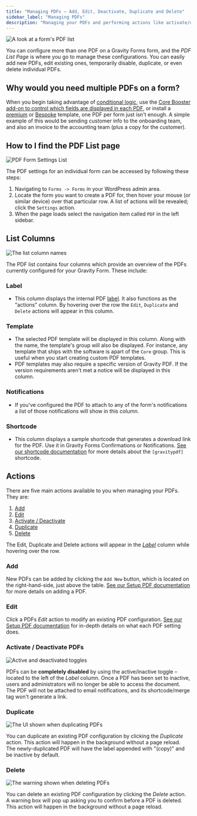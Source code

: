 ```yaml
---
title: "Managing PDFs – Add, Edit, Deactivate, Duplicate and Delete"
sidebar_label: "Managing PDFs"
description: "Managing your PDFs and performing actions like activate/deactivate, duplicate and deleting is a breeze – and it all can be done without a page reload!"
---
```


![A look at a form's PDF list](https://resources.gravitypdf.com/uploads/2022/03/v6.2-Managing-PDFs-List.png) 

You can configure more than one PDF on a Gravity Forms form, and the _PDF List Page_ is where you go to manage these configurations. You can easily add new PDFs, edit existing ones, temporarily disable, duplicate, or even delete individual PDFs. 

## Why would you need multiple PDFs on a form?

When you begin taking advantage of [conditional logic](setup-pdf.md#conditional-logic), use the [Core Booster add-on to control which fields are displayed in each PDF](../extensions/core-booster-add-on.md#customise-fields), or install a [premium](https://gravitypdf.com/store/#templates) or [Bespoke](https://gravitypdf.com/bespoke/) template, one PDF per form just isn't enough. A simple example of this would be sending customer info to the onboarding team, and also an invoice to the accounting team (plus a copy for the customer).

## How to I find the PDF List page

![PDF Form Settings List](https://resources.gravitypdf.com/uploads/2022/03/v6.2-GPDF-Settings-Page.png)

The PDF settings for an individual form can be accessed by following these steps:

1. Navigating to `Forms -> Forms` in your WordPress admin area.
1. Locate the form you want to create a PDF for, then hover your mouse (or similar device) over that particular row. A list of actions will be revealed; click the `Settings` action.
1. When the page loads select the navigation item called `PDF` in the left sidebar.

## List Columns 

![The list column names](https://resources.gravitypdf.com/uploads/2022/03/v6.2-PDF-List-Columns.png) 

The PDF list contains four columns which provide an overview of the PDFs currently configured for your Gravity Form. These include:

### Label
* This column displays the internal PDF [label](setup-pdf.md#label). It also functions as the "actions" column. By hovering over the row the `Edit`, `Duplicate` and `Delete` actions will appear in this column.

### Template 
* The selected PDF template will be displayed in this column. Along with the name, the template's group will also be displayed. For instance, any template that ships with the software is apart of the `Core` group. This is useful when you start creating custom PDF templates.
* PDF templates may also require a specific version of Gravity PDF. If the version requirements aren't met a notice will be displayed in this column.

### Notifications
* If you've configured the PDF to attach to any of the form's notifications a list of those notifications will show in this column.

### Shortcode
* This column displays a sample shortcode that generates a download link for the PDF. Use it in Gravity Forms Confirmations or Notifications. [See our shortcode documentation](shortcodes-and-mergetags.md) for more details about the `[gravitypdf]` shortcode.

## Actions 

There are five main actions available to you when managing your PDFs. They are:

1.  [Add](#add)
2.  [Edit](#edit)
3.  [Activate / Deactivate](#activate--deactivate-pdfs)
4.  [Duplicate](#duplicate)
5.  [Delete](#delete)

The Edit, Duplicate and Delete actions will appear in the [*Label*](#label) column while hovering over the row.

### Add 

New PDFs can be added by clicking the `Add New` button, which is located on the right-hand-side, just above the table. [See our Setup PDF documentation](setup-pdf.md) for more details on adding a PDF.

### Edit 

Click a PDFs *Edit* action to modify an existing PDF configuration. [See our Setup PDF documentation](setup-pdf.md) for  in-depth details on what each PDF setting does.

### Activate / Deactivate PDFs 

![Active and deactivated toggles](https://resources.gravitypdf.com/uploads/2022/03/v6.2-Activate-Deactivate-PDF.png) 

PDFs can be **completely disabled** by using the active/inactive toggle – located to the left of the _Label_ column. Once a PDF has been set to inactive, users and administrators will no longer be able to access the document. The PDF will not be attached to email notifications, and its shortcode/merge tag won't generate a link.

### Duplicate 

![The UI shown when duplicating PDFs](https://resources.gravitypdf.com/uploads/2022/03/PDF-Settings-Duplicate-PDF.png) 

You can duplicate an existing PDF configuration by clicking the *Duplicate* action. This action will happen in the background without a page reload. The newly-duplicated PDF will have the label appended with "(copy)" and be inactive by default.

### Delete 

![The warning shown when deleting PDFs](https://resources.gravitypdf.com/uploads/2021/08/v6-PDF-Delete.png) 

You can delete an existing PDF configuration by clicking the *Delete* action. A warning box will pop up asking you to confirm before a PDF is deleted. This action will happen in the background without a page reload.
